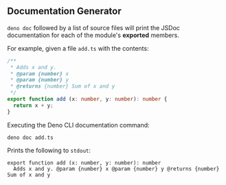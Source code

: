 ## Documentation Generator

`deno doc` followed by a list of source files will print the JSDoc documentation
for each of the module's **exported** members.

For example, given a file `add.ts` with the contents:

```ts
/**
 * Adds x and y.
 * @param {number} x
 * @param {number} y
 * @returns {number} Sum of x and y
 */
export function add (x: number, y: number): number {
  return x + y;
}
```

Executing the Deno CLI documentation command:

```shell
deno doc add.ts
```

Prints the following to `stdout`:

```
export function add (x: number, y: number): number 
  Adds x and y. @param {number} x @param {number} y @returns {number} Sum of x and y
```

<!-- TODO(mattd3v): write more things, and add code examples -->
